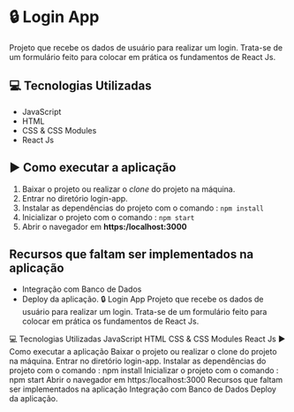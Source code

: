 # 🔒 Login App

Projeto que recebe os dados de usuário para realizar um login. Trata-se de um formulário feito para colocar em prática os fundamentos de React Js.

## 💻 Tecnologias Utilizadas

- JavaScript
- HTML
- CSS & CSS Modules
- React Js

## ▶️ Como executar a aplicação

1.  Baixar o projeto ou realizar o _clone_ do projeto na máquina.
2.  Entrar no diretório login-app.
3.  Instalar as dependências do projeto com o comando : `npm install`
4.  Inicializar o projeto com o comando : `npm start`
5.  Abrir o navegador em **https:/localhost:3000**

## Recursos que faltam ser implementados na aplicação

- Integração com Banco de Dados
- Deploy da aplicação.
  🔒 Login App
  Projeto que recebe os dados de usuário para realizar um login. Trata-se de um formulário feito para colocar em prática os fundamentos de React Js.

💻 Tecnologias Utilizadas
JavaScript
HTML
CSS & CSS Modules
React Js
▶️ Como executar a aplicação
Baixar o projeto ou realizar o clone do projeto na máquina.
Entrar no diretório login-app.
Instalar as dependências do projeto com o comando : npm install
Inicializar o projeto com o comando : npm start
Abrir o navegador em https:/localhost:3000
Recursos que faltam ser implementados na aplicação
Integração com Banco de Dados
Deploy da aplicação.
